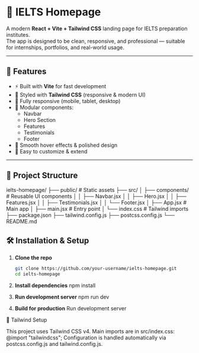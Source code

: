 # 📘 IELTS Homepage

A modern **React + Vite + Tailwind CSS** landing page for IELTS preparation institutes.  
The app is designed to be clean, responsive, and professional — suitable for internships, portfolios, and real-world usage.

---

## 🚀 Features
- ⚡ Built with **Vite** for fast development  
- 🎨 Styled with **Tailwind CSS** (responsive & modern UI)  
- 📱 Fully responsive (mobile, tablet, desktop)  
- 🧩 Modular components:
  - Navbar
  - Hero Section
  - Features
  - Testimonials
  - Footer  
- 🌟 Smooth hover effects & polished design  
- 🔧 Easy to customize & extend  

---

## 📂 Project Structure
ielts-homepage/
├── public/ # Static assets
├── src/
│ ├── components/ # Reusable UI components
│ │ ├── Navbar.jsx
│ │ ├── Hero.jsx
│ │ ├── Features.jsx
│ │ ├── Testimonials.jsx
│ │ └── Footer.jsx
│ ├── App.jsx # Main app
│ ├── main.jsx # Entry point
│ └── index.css # Tailwind imports
├── package.json
├── tailwind.config.js
├── postcss.config.js
└── README.md


## 🛠️ Installation & Setup

1. **Clone the repo**
   ```bash
   git clone https://github.com/your-username/ielts-homepage.git
   cd ielts-homepage

2. **Install dependencies**
   npm install

3. **Run development server**
   npm run dev

4. **Build for production**
   Run development server 

🎨 Tailwind Setup

This project uses Tailwind CSS v4.
Main imports are in src/index.css:
@import "tailwindcss";
Configuration is handled automatically via postcss.config.js and tailwind.config.js.
